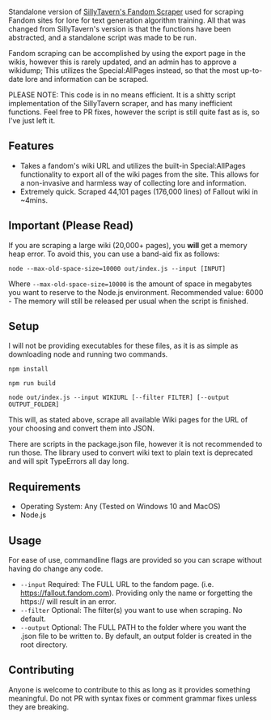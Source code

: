 Standalone version of [SillyTavern's Fandom Scraper](https://github.com/Cohee1207/SillyTavern-Fandom-Scraper) used for scraping Fandom sites for lore for text generation algorithm training. All that was changed from SillyTavern's version is that the functions have been abstracted, and a standalone script was made to be run.

Fandom scraping can be accomplished by using the export page in the wikis, however this is rarely updated, and an admin has to approve a wikidump; This utilizes the Special:AllPages instead, so that the most up-to-date lore and information can be scraped.

PLEASE NOTE: This code is in no means efficient. It is a shitty script implementation of the SillyTavern scraper, and has many inefficient functions. Feel free to PR fixes, however the script is still quite fast as is, so I've just left it.

## Features

- Takes a fandom's wiki URL and utilizes the built-in Special:AllPages functionality to export all of the wiki pages from the site. This allows for a non-invasive and harmless way of collecting lore and information.
- Extremely quick. Scraped 44,101 pages (176,000 lines) of Fallout wiki in ~4mins.

## Important (Please Read)

If you are scraping a large wiki (20,000+ pages), you **will** get a memory heap error. To avoid this, you can use a band-aid fix as follows:

```shell
node --max-old-space-size=10000 out/index.js --input [INPUT]
```

Where `--max-old-space-size=10000` is the amount of space in megabytes you want to reserve to the Node.js environment. Recommended value: 6000 - The memory will still be released per usual when the script is finished.

## Setup

I will not be providing executables for these files, as it is as simple as downloading node and running two commands.

```shell
npm install

npm run build

node out/index.js --input WIKIURL [--filter FILTER] [--output OUTPUT_FOLDER]
```

This will, as stated above, scrape all available Wiki pages for the URL of your choosing and convert them into JSON.

There are scripts in the package.json file, however it is not recommended to run those. The library used to convert wiki text to plain text is deprecated and will spit TypeErrors all day long.

## Requirements

- Operating System: Any (Tested on Windows 10 and MacOS)
- Node.js

## Usage

For ease of use, commandline flags are provided so you can scrape without having do change any code.

- `--input` Required: The FULL URL to the fandom page. (i.e. https://fallout.fandom.com). Providing only the name or forgetting the https:// will result in an error.
- `--filter` Optional: The filter(s) you want to use when scraping. No default.
- `--output` Optional: The FULL PATH to the folder where you want the .json file to be written to. By default, an output folder is created in the root directory.

## Contributing

Anyone is welcome to contribute to this as long as it provides something meaningful. Do not PR with syntax fixes or comment grammar fixes unless they are breaking.
